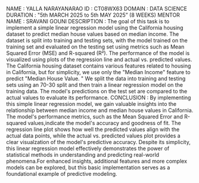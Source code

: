 NAME : YALLA NARAYANARAO ID : CT08WX63 DOMAIN : DATA SCIENCE DURATION : "5th MARCH 2025 to 5th MAY 2025” (8 WEEKS) MENTOR NAME : SRAVANI GOUNI DESCRIPTION : The goal of this task is to implement a simple linear regression model using the California housing dataset to predict median house values based on median income. The dataset is split into training and testing sets, with the model trained on the training set and evaluated on the testing set using metrics such as Mean Squared Error (MSE) and R-squared (R²). The performance of the model is visualized using plots of the regression line and actual vs. predicted values. The California housing dataset contains various features related to housing in California, but for simplicity, we use only the "Median Income" feature to predict "Median House Value. " We split the data into training and testing sets using an 70-30 split and then train a linear regression model on the training data. The model's predictions on the test set are compared to the actual values to evaluate its performance. CONCLUSION : By implementing this simple linear regression model, we gain valuable insights into the relationship between median income and median house values in California. The model's performance metrics, such as the Mean Squared Error and R-squared values,indicate the model's accuracy and goodness of fit. The regression line plot shows how well the predicted values align with the actual data points, while the actual vs. predicted values plot provides a clear visualzation of the model's predictive accuracy. Despite its simplicity, this linear regression model effectively demonstrates the power of statistical methods in understanding and predicting real-world phenomena.For enhanced insights, additional features and more complex models can be explored, but this basic implementation serves as a foundational example of predictive modeling.
